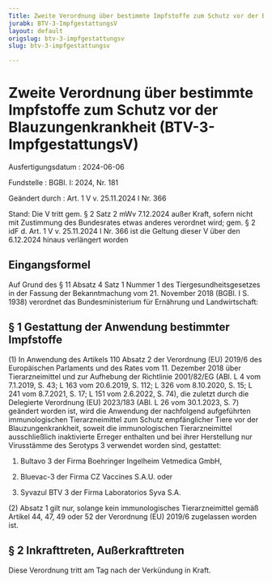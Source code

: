 ```yaml
---
Title: Zweite Verordnung über bestimmte Impfstoffe zum Schutz vor der Blauzungenkrankheit
jurabk: BTV-3-ImpfgestattungsV
layout: default
origslug: btv-3-impfgestattungsv
slug: btv-3-impfgestattungsv

---
```


# Zweite Verordnung über bestimmte Impfstoffe zum Schutz vor der Blauzungenkrankheit (BTV-3-ImpfgestattungsV)

Ausfertigungsdatum
:   2024-06-06

Fundstelle
:   BGBl. I: 2024, Nr. 181

Geändert durch
:   Art. 1 V v. 25.11.2024 I Nr. 366

Stand: Die V tritt gem. § 2 Satz 2 mWv 7.12.2024 außer Kraft, sofern nicht mit Zustimmung des Bundesrates etwas anderes verordnet wird; gem. § 2 idF d. Art. 1 V v. 25.11.2024 I Nr. 366 ist die Geltung dieser V über den 6.12.2024 hinaus verlängert worden

## Eingangsformel

Auf Grund des § 11 Absatz 4 Satz 1 Nummer 1 des Tiergesundheitsgesetzes in der Fassung der Bekanntmachung vom 21. November 2018 (BGBl. I S. 1938) verordnet das Bundesministerium für Ernährung und Landwirtschaft:


## § 1 Gestattung der Anwendung bestimmter Impfstoffe

(1) In Anwendung des Artikels 110 Absatz 2 der Verordnung (EU) 2019/6 des Europäischen Parlaments und des Rates vom 11. Dezember 2018 über Tierarzneimittel und zur Aufhebung der Richtlinie 2001/82/EG (ABl. L 4 vom 7.1.2019, S. 43; L 163 vom 20.6.2019, S. 112; L 326 vom 8.10.2020, S. 15; L 241 vom 8.7.2021, S. 17; L 151 vom 2.6.2022, S. 74), die zuletzt durch die Delegierte Verordnung (EU) 2023/183 (ABl. L 26 vom 30.1.2023, S. 7) geändert worden ist, wird die Anwendung der nachfolgend aufgeführten immunologischen Tierarzneimittel zum Schutz empfänglicher Tiere vor der Blauzungenkrankheit, soweit die immunologischen Tierarzneimittel ausschließlich inaktivierte Erreger enthalten und bei ihrer Herstellung nur Virusstämme des Serotyps 3 verwendet worden sind, gestattet:

1.  Bultavo 3 der Firma Boehringer Ingelheim Vetmedica GmbH,


2.  Bluevac-3 der Firma CZ Vaccines S.A.U. oder


3.  Syvazul BTV 3 der Firma Laboratorios Syva S.A.




(2) Absatz 1 gilt nur, solange kein immunologisches Tierarzneimittel gemäß Artikel 44, 47, 49 oder 52 der Verordnung (EU) 2019/6 zugelassen worden ist.


## § 2 Inkrafttreten, Außerkrafttreten

Diese Verordnung tritt am Tag nach der Verkündung in Kraft.

